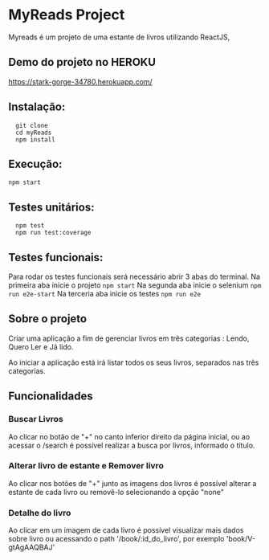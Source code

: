 # MyReads Project

Myreads é um projeto de uma estante de livros utilizando ReactJS,

## Demo do projeto no HEROKU
https://stark-gorge-34780.herokuapp.com/

## Instalação:
````
  git clone
  cd myReads
  npm install
````

## Execução:
```
npm start

```

## Testes unitários:
````
  npm test
  npm run test:coverage
````

## Testes funcionais:
Para rodar os testes funcionais será necessário abrir 3 abas do terminal.
Na primeira aba inicie o projeto  ```npm start```
Na segunda aba inicie o selenium ```npm run e2e-start```
Na terceria aba inicie os testes ```npm run e2e```

## Sobre o projeto

Criar uma aplicação a fim de gerenciar livros em três categorias :  Lendo, Quero Ler e Já lido.

Ao iniciar a aplicação está irá listar todos os seus livros, separados nas três categorias.

## Funcionalidades

### Buscar Livros

Ao clicar no botão de "+" no canto inferior direito da página inicial, ou ao acessar o /search é possível realizar a busca por livros, informado o título.

### Alterar livro de estante e Remover livro

Ao clicar nos botões de "+" junto as imagens dos livros é possível alterar a estante de cada livro ou removê-lo selecionando a opção "none"

### Detalhe do livro

Ao clicar em um imagem de cada livro é possível visualizar mais dados sobre livro ou acessando o path '/book/:id_do_livro', por exemplo 'book/V-gtAgAAQBAJ'

